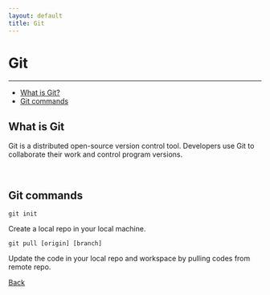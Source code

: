 ```yaml
---
layout: default
title: Git
---
```


<h1>Git</h1>
<hr>
<ul>
<li><a href="#git-definition">What is Git?</a></li>
<li><a href="#git-commands">Git commands</a></li>    
</ul>

<h2><a id="git-definition">What is Git</a></h2>
<p>
Git is a distributed open-source version control tool. Developers use Git to collaborate their work and control program versions.</p>
<br>

<h2><a id="git-commands">Git commands</a></h2>
<p>

```
git init
```
Create a local repo in your local machine.<br>


```
git pull [origin] [branch]
```
Update the code in your local repo and workspace by pulling codes from remote repo.<br>
</p>


<p><a href="https://shaofengwu123.github.io/study/study-main.html">Back</a></p>
